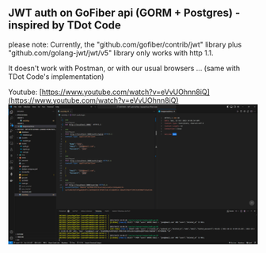 ## JWT auth on GoFiber api (GORM + Postgres) - inspired by TDot Code


please note:
Currently, the "github.com/gofiber/contrib/jwt" library plus "github.com/golang-jwt/jwt/v5" library only works with http 1.1.

It doesn't work with Postman, or with our usual browsers ... (same with TDot Code's implementation)


Youtube: [https://www.youtube.com/watch?v=eVvUOhnn8iQ](https://www.youtube.com/watch?v=eVvUOhnn8iQ)
![screenshot](/screenshot.png)
